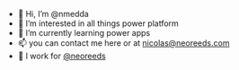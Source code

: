 - 👋 Hi, I’m @nmedda
- 👀 I’m interested in all things power platform
- 🌱 I’m currently learning power apps
- 📫 you can contact me here or at nicolas@neoreeds.com
- 💼 I work for [@neoreeds](https://github.com/neoreeds)

<!---
nmedda/nmedda is a ✨ special ✨ repository because its `README.md` (this file) appears on your GitHub profile.
You can click the Preview link to take a look at your changes.
--->
